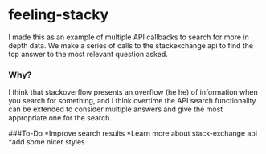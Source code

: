 # feeling-stacky
I made this as an example of multiple API callbacks to search for more in depth data.
We make a series of calls to the stackexchange api to find the top answer to the most relevant question asked.

### Why?
I think that stackoverflow presents an overflow (he he) of information when you search for something, and I think overtime the API search functionality can be extended to consider multiple answers and give the most appropriate one for the search.

###To-Do
*Improve search results
*Learn more about stack-exchange api
*add some nicer styles
